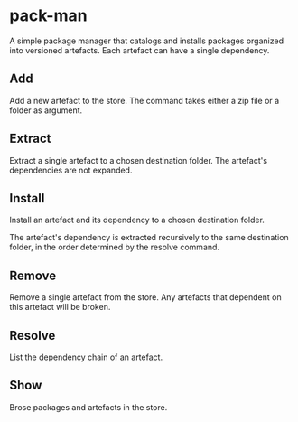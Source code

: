 # pack-man

A simple package manager that catalogs and installs packages organized into versioned artefacts. Each artefact can have a single dependency.

## Add

Add a new artefact to the store. The command takes either a zip file or a folder as argument.

## Extract

Extract a single artefact to a chosen destination folder. The artefact's dependencies are not expanded.

## Install

Install an artefact and its dependency to a chosen destination folder.

The artefact's dependency is extracted recursively to the same destination folder, in the order determined by the resolve command.

## Remove

Remove a single artefact from the store. Any artefacts that dependent on this artefact will be broken.

## Resolve

List the dependency chain of an artefact.

## Show

Brose packages and artefacts in the store.
